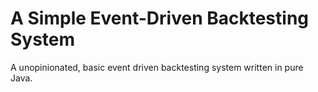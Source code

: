 A Simple Event-Driven Backtesting System
===

A unopinionated, basic event driven backtesting system written in pure Java.

